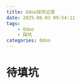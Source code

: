 ```yaml
---
title: Odoo踩坑记录
date: 2025-06-03 09:54:11
tags:
    - Odoo
    - 踩坑
categories: Odoo
---
```


# 待填坑
